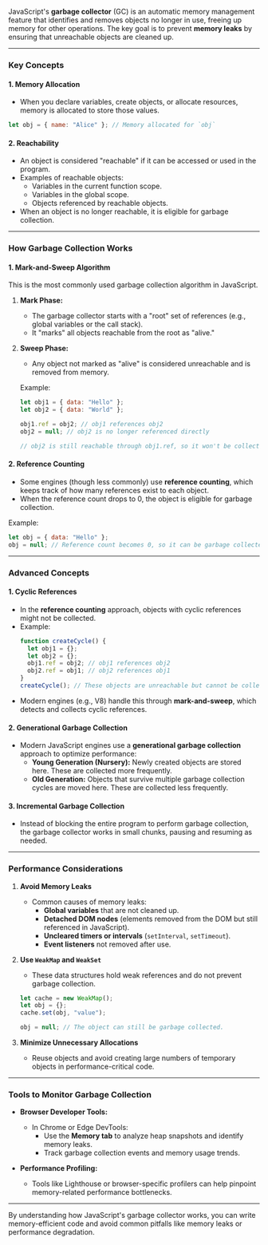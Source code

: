 JavaScript's **garbage collector** (GC) is an automatic memory management feature that identifies and removes objects no longer in use, freeing up memory for other operations. The key goal is to prevent **memory leaks** by ensuring that unreachable objects are cleaned up.

---

### **Key Concepts**

#### 1. **Memory Allocation**
   - When you declare variables, create objects, or allocate resources, memory is allocated to store those values.
   ```javascript
   let obj = { name: "Alice" }; // Memory allocated for `obj`
   ```

#### 2. **Reachability**
   - An object is considered "reachable" if it can be accessed or used in the program.
   - Examples of reachable objects:
     - Variables in the current function scope.
     - Variables in the global scope.
     - Objects referenced by reachable objects.
   - When an object is no longer reachable, it is eligible for garbage collection.

---

### **How Garbage Collection Works**

#### **1. Mark-and-Sweep Algorithm**
This is the most commonly used garbage collection algorithm in JavaScript.

1. **Mark Phase:**
   - The garbage collector starts with a "root" set of references (e.g., global variables or the call stack).
   - It "marks" all objects reachable from the root as "alive."
   
2. **Sweep Phase:**
   - Any object not marked as "alive" is considered unreachable and is removed from memory.
   
   Example:
   ```javascript
   let obj1 = { data: "Hello" };
   let obj2 = { data: "World" };

   obj1.ref = obj2; // obj1 references obj2
   obj2 = null; // obj2 is no longer referenced directly

   // obj2 is still reachable through obj1.ref, so it won't be collected.
   ```

#### **2. Reference Counting**
   - Some engines (though less commonly) use **reference counting**, which keeps track of how many references exist to each object.
   - When the reference count drops to 0, the object is eligible for garbage collection.

   Example:
   ```javascript
   let obj = { data: "Hello" };
   obj = null; // Reference count becomes 0, so it can be garbage collected.
   ```

---

### **Advanced Concepts**

#### **1. Cyclic References**
   - In the **reference counting** approach, objects with cyclic references might not be collected.
   - Example:
     ```javascript
     function createCycle() {
       let obj1 = {};
       let obj2 = {};
       obj1.ref = obj2; // obj1 references obj2
       obj2.ref = obj1; // obj2 references obj1
     }
     createCycle(); // These objects are unreachable but cannot be collected with reference counting.
     ```
   - Modern engines (e.g., V8) handle this through **mark-and-sweep**, which detects and collects cyclic references.

#### **2. Generational Garbage Collection**
   - Modern JavaScript engines use a **generational garbage collection** approach to optimize performance:
     - **Young Generation (Nursery):** Newly created objects are stored here. These are collected more frequently.
     - **Old Generation:** Objects that survive multiple garbage collection cycles are moved here. These are collected less frequently.

#### **3. Incremental Garbage Collection**
   - Instead of blocking the entire program to perform garbage collection, the garbage collector works in small chunks, pausing and resuming as needed.

---

### **Performance Considerations**

1. **Avoid Memory Leaks**
   - Common causes of memory leaks:
     - **Global variables** that are not cleaned up.
     - **Detached DOM nodes** (elements removed from the DOM but still referenced in JavaScript).
     - **Uncleared timers or intervals** (`setInterval`, `setTimeout`).
     - **Event listeners** not removed after use.

2. **Use `WeakMap` and `WeakSet`**
   - These data structures hold weak references and do not prevent garbage collection.
   ```javascript
   let cache = new WeakMap();
   let obj = {};
   cache.set(obj, "value");

   obj = null; // The object can still be garbage collected.
   ```

3. **Minimize Unnecessary Allocations**
   - Reuse objects and avoid creating large numbers of temporary objects in performance-critical code.

---

### **Tools to Monitor Garbage Collection**
- **Browser Developer Tools:**
  - In Chrome or Edge DevTools:
    - Use the **Memory tab** to analyze heap snapshots and identify memory leaks.
    - Track garbage collection events and memory usage trends.

- **Performance Profiling:**
  - Tools like Lighthouse or browser-specific profilers can help pinpoint memory-related performance bottlenecks.

---

By understanding how JavaScript's garbage collector works, you can write memory-efficient code and avoid common pitfalls like memory leaks or performance degradation.